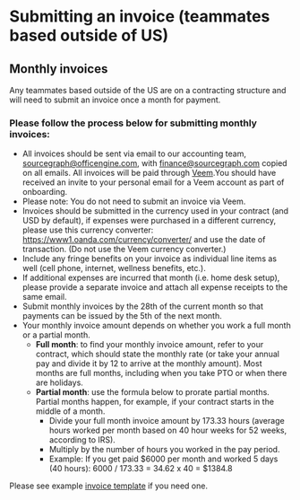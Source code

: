 # Submitting an invoice (teammates based outside of US)

## Monthly invoices

Any teammates based outside of the US are on a contracting structure and will need to submit an invoice once a month for payment.

### Please follow the process below for submitting monthly invoices:

- All invoices should be sent via email to our accounting team, sourcegraph@officengine.com, with finance@sourcegraph.com copied on all emails. All invoices will be paid through [Veem](https://www.veem.com/).You should have received an invite to your personal email for a Veem account as part of onboarding.
- Please note: You do not need to submit an invoice via Veem.
- Invoices should be submitted in the currency used in your contract (and USD by default), if expenses were purchased in a different currency, please use this currency converter: https://www1.oanda.com/currency/converter/ and use the date of transaction. (Do not use the Veem currency converter.)
- Include any fringe benefits on your invoice as individual line items as well (cell phone, internet, wellness benefits, etc.).
- If additional expenses are incurred that month (i.e. home desk setup), please provide a separate invoice and attach all expense receipts to the same email.
- Submit monthly invoices by the 28th of the current month so that payments can be issued by the 5th of the next month.
- Your monthly invoice amount depends on whether you work a full month or a partial month.
  - **Full month**: to find your monthly invoice amount, refer to your contract, which should state the monthly rate (or take your annual pay and divide it by 12 to arrive at the monthly amount). Most months are full months, including when you take PTO or when there are holidays.
  - **Partial month**: use the formula below to prorate partial months. Partial months happen, for example, if your contract starts in the middle of a month.
    - Divide your full month invoice amount by 173.33 hours (average hours worked per month based on 40 hour weeks for 52 weeks, according to IRS).
    - Multiply by the number of hours you worked in the pay period.
    - Example: If you get paid $6000 per month and worked 5 days (40 hours): 6000 / 173.33 = 34.62 x 40 = $1384.8

Please see example [invoice template](https://docs.google.com/spreadsheets/d/1EPYH0nfMSdLE1Eq83eH01SPiuMbfTMiy0W2qS0OZnuo/edit?usp=sharing) if you need one.
